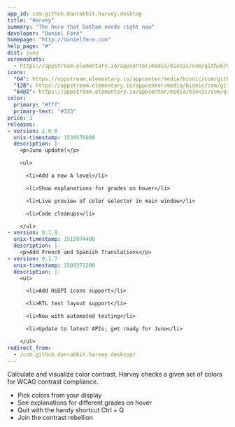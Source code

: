 ```yaml
---
app_id: com.github.danrabbit.harvey.desktop
title: "Harvey"
summary: "The hero that Gotham needs right now"
developer: "Daniel Foré"
homepage: "http://danielfore.com"
help_page: "#"
dist: juno
screenshots:
  - https://appstream.elementary.io/appcenter/media/bionic/com/github/danrabbit.harvey.desktop/8D71ABF97385E7D46A5A7C103A7E31EB/screenshots/image-1_orig.png
icons:
  "64": https://appstream.elementary.io/appcenter/media/bionic/com/github/danrabbit.harvey.desktop/8D71ABF97385E7D46A5A7C103A7E31EB/icons/64x64/com.github.danrabbit.harvey_com.github.danrabbit.harvey.png
  "128": https://appstream.elementary.io/appcenter/media/bionic/com/github/danrabbit.harvey.desktop/8D71ABF97385E7D46A5A7C103A7E31EB/icons/128x128/com.github.danrabbit.harvey_com.github.danrabbit.harvey.png
  "64@2": https://appstream.elementary.io/appcenter/media/bionic/com/github/danrabbit.harvey.desktop/8D71ABF97385E7D46A5A7C103A7E31EB/icons/64x64@2/com.github.danrabbit.harvey_com.github.danrabbit.harvey.png
color:
  primary: "#fff"
  primary-text: "#333"
price: 3
releases:
- version: 1.0.0
  unix-timestamp: 1530576000
  description: |-
    <p>Juno update!</p>

    <ul>

      <li>Add a new A level</li>

      <li>Show explanations for grades on hover</li>

      <li>Live preview of color selector in main window</li>

      <li>Code cleanups</li>

    </ul>
- version: 0.1.8
  unix-timestamp: 1515974400
  description: |-
    <p>Add French and Spanish Translations</p>
- version: 0.1.7
  unix-timestamp: 1508371200
  description: |-
    <ul>

      <li>Add HiDPI icons support</li>

      <li>RTL text layout support</li>

      <li>Now with automated testing</li>

      <li>Update to latest APIs; get ready for Juno</li>

    </ul>
redirect_from:
  - /com.github.danrabbit.harvey.desktop/
---
```


<p>Calculate and visualize color contrast. Harvey checks a given set of colors for WCAG contrast compliance.</p>
<ul>
  <li>Pick colors from your display</li>
  <li>See explanations for different grades on hover</li>
  <li>Quit with the handy shortcut Ctrl + Q</li>
  <li>Join the contrast rebellion</li>
</ul>